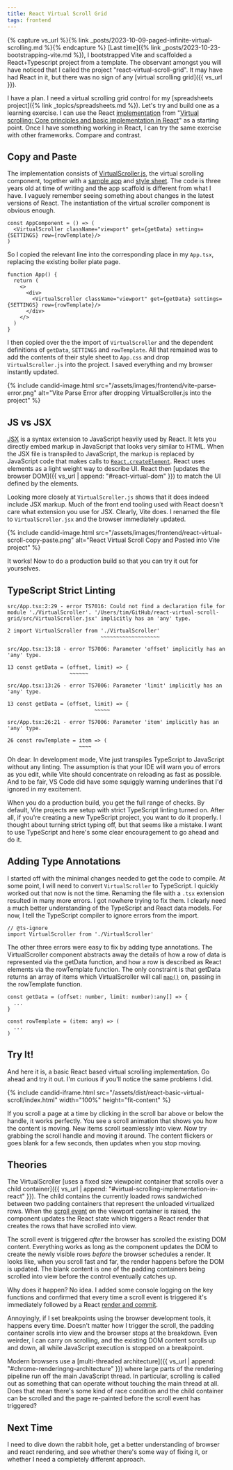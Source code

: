 ```yaml
---
title: React Virtual Scroll Grid
tags: frontend
---
```


{% capture vs_url %}{% link _posts/2023-10-09-paged-infinite-virtual-scrolling.md %}{% endcapture %}
[Last time]({% link _posts/2023-10-23-bootstrapping-vite.md %}), I bootstrapped Vite and scaffolded a React+Typescript project from a template. The observant amongst you will have noticed that I called the project "react-virtual-scroll-grid". It may have had React in it, but there was no sign of any [virtual scrolling grid]({{ vs_url }}). 

I have a plan. I need a virtual scrolling grid control for my [spreadsheets project]({% link _topics/spreadsheets.md %}). Let's try and build one as a learning exercise. I can use the React [implementation](https://github.com/dhilt/react-virtual-scrolling) from "[Virtual scrolling: Core principles and basic implementation in React](/https://blog.logrocket.com/virtual-scrolling-core-principles-and-basic-implementation-in-react/)" as a starting point. Once I have something working in React, I can try the same exercise with other frameworks. Compare and contrast. 

## Copy and Paste

The implementation consists of [VirtualScroller.js](https://github.com/dhilt/react-virtual-scrolling/blob/basics/basics/src/VirtualScroller.js), the virtual scrolling component, together with a [sample app](https://github.com/dhilt/react-virtual-scrolling/blob/basics/basics/src/index.js) and [style sheet](https://github.com/dhilt/react-virtual-scrolling/blob/basics/basics/src/style.css). The code is three years old at time of writing and the app scaffold is different from what I have. I vaguely remember seeing something about changes in the latest versions of React. The instantiation of the virtual scroller component is obvious enough.

```
const AppComponent = () => (
  <VirtualScroller className="viewport" get={getData} settings={SETTINGS} row={rowTemplate}/>
)
```

So I copied the relevant line into the corresponding place in my `App.tsx`, replacing the existing boiler plate page. 

```
function App() {
  return (
    <>
      <div>
        <VirtualScroller className="viewport" get={getData} settings={SETTINGS} row={rowTemplate}/>
      </div>
    </>
  )
}
```

I then copied over the the import of `VirtualScroller` and the dependent definitions of `getData`, `SETTINGS` and `rowTemplate`. All that remained was to add the contents of their style sheet to `App.css` and drop `VirtualScroller.js` into the project. I saved everything and my browser instantly updated.

{% include candid-image.html src="/assets/images/frontend/vite-parse-error.png" alt="Vite Parse Error after dropping VirtualScroller.js into the project" %}

## JS vs JSX

[JSX](https://react.dev/learn/writing-markup-with-jsx) is a syntax extension to JavaScript heavily used by React. It lets you directly embed markup in JavaScript that looks very similar to HTML. When the JSX file is transpiled to JavaScript, the markup is replaced by JavaScript code that makes calls to [`React.createElement`](https://react.dev/reference/react/createElement). React uses elements as a light weight way to describe UI. React then [updates the browser DOM]({{ vs_url | append: "#react-virtual-dom" }}) to match the UI defined by the elements. 

Looking more closely at `VirtualScroller.js` shows that it does indeed include JSX markup. Much of the front end tooling used with React doesn't care what extension you use for JSX. Clearly, Vite does. I renamed the file to `VirtualScroller.jsx` and the browser immediately updated.

{% include candid-image.html src="/assets/images/frontend/react-virtual-scroll-copy-paste.png" alt="React Virtual Scroll Copy and Pasted into Vite project" %}

It works! Now to do a production build so that you can try it out for yourselves. 

## TypeScript Strict Linting

```
src/App.tsx:2:29 - error TS7016: Could not find a declaration file for module './VirtualScroller'. '/Users/tim/GitHub/react-virtual-scroll-grid/src/VirtualScroller.jsx' implicitly has an 'any' type.

2 import VirtualScroller from './VirtualScroller'
                              ~~~~~~~~~~~~~~~~~~~

src/App.tsx:13:18 - error TS7006: Parameter 'offset' implicitly has an 'any' type.

13 const getData = (offset, limit) => {
                    ~~~~~~

src/App.tsx:13:26 - error TS7006: Parameter 'limit' implicitly has an 'any' type.

13 const getData = (offset, limit) => {
                            ~~~~~

src/App.tsx:26:21 - error TS7006: Parameter 'item' implicitly has an 'any' type.

26 const rowTemplate = item => (
                       ~~~~
```

Oh dear. In development mode, Vite just transpiles TypeScript to JavaScript without any linting. The assumption is that your IDE will warn you of errors as you edit, while Vite should concentrate on reloading as fast as possible. And to be fair, VS Code did have some squiggly warning underlines that I'd ignored in my excitement. 

When you do a production build, you get the full range of checks. By default, Vite projects are setup with strict TypeScript linting turned on. After all, if you're creating a new TypeScript project, you want to do it properly. I thought about turning strict typing off, but that seems like a mistake. I want to use TypeScript and here's some clear encouragement to go ahead and do it. 

## Adding Type Annotations

I started off with the minimal changes needed to get the code to compile. At some point, I will need to convert `VirtualScroller` to TypeScript. I quickly worked out that now is not the time. Renaming the file with a `.tsx` extension resulted in many more errors. I got nowhere trying to fix them. I clearly need a much better understanding of the TypeScript and React data models. For now, I tell the TypeScript compiler to ignore errors from the import. 

```
// @ts-ignore
import VirtualScroller from './VirtualScroller'
```

The other three errors were easy to fix by adding type annotations. The VirtualScroller component abstracts away the details of how a row of data is represented via the getData function, and how a row is described as React elements via the rowTemplate function. The only constraint is that getData returns an array of items which VirtualScroller will call [`map()`](https://developer.mozilla.org/en-US/docs/Web/JavaScript/Reference/Global_Objects/Array/map) on, passing in the rowTemplate function. 

```
const getData = (offset: number, limit: number):any[] => {
  ...
}

const rowTemplate = (item: any) => (
  ...
)
```

## Try It!

And here it is, a basic React based virtual scrolling implementation. Go ahead and try it out. I'm curious if you'll notice the same problems I did. 

{% include candid-iframe.html src="/assets/dist/react-basic-virtual-scroll/index.html" width="100%" height="fit-content" %}

If you scroll a page at a time by clicking in the scroll bar above or below the handle, it works perfectly. You see a scroll animation that shows you how the content is moving. New items scroll seamlessly into view. Now try grabbing the scroll handle and moving it around. The content flickers or goes blank for a few seconds, then updates when you stop moving. 

## Theories

The VirtualScroller [uses a fixed size viewpoint container that scrolls over a child container]({{ vs_url | append: "#virtual-scrolling-implementation-in-react" }}). The child contains the currently loaded rows sandwiched between two padding containers that represent the unloaded virtualized rows. When the [scroll event](https://developer.mozilla.org/en-US/docs/Web/API/Element/scroll_event) on the viewport container is raised, the component updates the React state which triggers a React render that creates the rows that have scrolled into view. 

The scroll event is triggered *after* the browser has scrolled the existing DOM content. Everything works as long as the component updates the DOM to create the newly visible rows *before* the browser schedules a render. It looks like, when you scroll fast and far, the render happens before the DOM is updated. The blank content is one of the padding containers being scrolled into view before the control eventually catches up. 

Why does it happen? No idea. I added some console logging on the key functions and confirmed that every time a scroll event is triggered it's immediately followed by a React [render and commit](https://react.dev/learn/render-and-commit). 

Annoyingly, if I set breakpoints using the browser development tools, it happens every time. Doesn't matter how I trigger the scroll, the padding container scrolls into view and the browser stops at the breakdown. Even weirder, I can carry on scrolling, and the existing DOM content scrolls up and down, all while JavaScript execution is stopped on a breakpoint.

Modern browsers use a [multi-threaded architecture]({{ vs_url | append: "#chrome-renderingng-architecture" }}) where large parts of the rendering pipeline run off the main JavaScript thread. In particular, scrolling is called out as something that can operate without touching the main thread at all. Does that mean there's some kind of race condition and the child container can be scrolled and the page re-painted before the scroll event has triggered?

## Next Time

I need to dive down the rabbit hole, get a better understanding of browser and react rendering, and see whether there's some way of fixing it, or whether I need a completely different approach.
